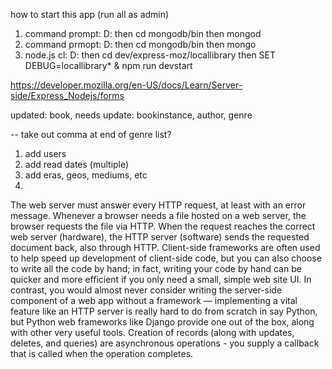 
how to start this app (run all as admin)
1. command prompt: D: then cd mongodb/bin then mongod
2. command prmopt: D: then cd mongodb/bin then mongo
3. node.js cl: D: then cd dev/express-moz/locallibrary then SET DEBUG=locallibrary* & npm run devstart





https://developer.mozilla.org/en-US/docs/Learn/Server-side/Express_Nodejs/forms

updated:	  book,
needs update: bookinstance, author, genre


-- take out comma at end of genre list?




1. add users
2. add read dates (multiple)
3. add eras, geos, mediums, etc
4. 












The web server must answer every HTTP request, at least with an error message.
Whenever a browser needs a file hosted on a web server, the browser requests the file via HTTP. When the request reaches the correct web server (hardware), the HTTP server (software) sends the requested document back, also through HTTP.
Client-side frameworks are often used to help speed up development of client-side code, but you can also choose to write all the code by hand; in fact, writing your code by hand can be quicker and more efficient if you only need a small, simple web site UI. In contrast, you would almost never consider writing the server-side component of a web app without a framework — implementing a vital feature like an HTTP server is really hard to do from scratch in say Python, but Python web frameworks like Django provide one out of the box, along with other very useful tools.
Creation of records (along with updates, deletes, and queries) are asynchronous operations - you supply a callback that is called when the operation completes.